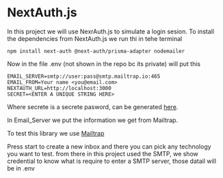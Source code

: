 # NextAuth.js

In this project we will use NexrAuth.js to simulate a login sesion.
To install the dependencies from NextAuth.js we run thi in tehe terminal

```
npm install next-auth @next-auth/prisma-adapter nodemailer
```

Now in the file .env (not shown in the repo bc its private) will put this

```
EMAIL_SERVER=smtp://user:pass@smtp.mailtrap.io:465
EMAIL_FROM=Your name <you@email.com>
NEXTAUTH_URL=http://localhost:3000
SECRET=<ENTER A UNIQUE STRING HERE>
```

Where secrete is a secrete pasword, can be generated [here](https://generate-secret.vercel.app/32).

In Email_Server we put the information we get from Mailtrap.

To test this library we use [Mailtrap](https://mailtrap.io/home)

Press start to create a new inbox and there you can pick any technology you want to test. from there in this project used the SMTP, we show credential to know what is require to enter a SMTP server, those datail will be in .env
